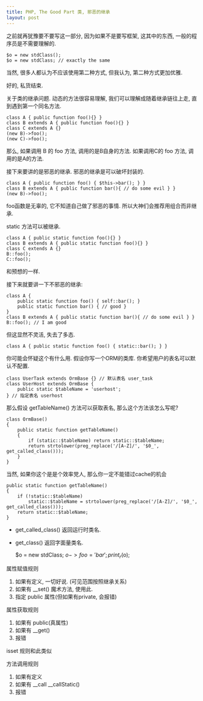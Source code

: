 ```yaml
---
title: PHP, The Good Part 类, 邪恶的继承
layout: post
---
```


之前就再犹豫要不要写这一部分, 因为如果不是要写框架, 这其中的东西, 一般的程序员是不需要理解的.

    $o = new stdClass();
    $o = new stdClass; // exactly the same

当然, 很多人都认为不应该使用第二种方式, 但我认为, 第二种方式更加优雅.

好的, 私货结束.

关于类的继承问题. 动态的方法很容易理解, 我们可以理解成随着继承链往上走, 直到遇到第一个同名方法.

    class A { public function foo(){} }
    class B extends A { public function foo(){} }
    class C extends A {}
    (new B)->foo();
    (new C)->foo();

那么, 如果调用 B 的 foo 方法, 调用的是B自身的方法. 如果调用C的 foo 方法, 调用的是A的方法.

接下来要讲的是邪恶的继承. 邪恶的继承是可以破坏封装的.

    class A { public function foo() { $this->bar(); } }
    class B extends A { public function bar(){ // do some evil } }
    (new B)->foo();

foo函数是无辜的, 它不知道自己做了邪恶的事情. 所以大神们会推荐用组合而非继承.

static 方法可以被继承.

    class A { public static function foo(){} }
    class B extends A { public static function foo(){} }
    class C extends A {}
    B::foo();
    C::foo();

和预想的一样.

接下来就要讲一下不邪恶的继承:

    class A {
        public static function foo() { self::bar(); }
        public static function bar() { // good }
    }
    class B extends A { public static function bar(){ // do some evil } }
    B::foo(); // I am good

但这显然不灵活, 失去了多态.

    class A { public static function foo() { static::bar(); } }

你可能会怀疑这个有什么用. 假设你写一个ORM的类库. 你希望用户的表名可以默认不配置.

    class UserTask extends OrmBase {} // 默认表名 user_task
    class UserHost extends OrmBase {
        public static $tableName = 'userhost';
    } // 指定表名 userhost

那么假设 getTableName() 方法可以获取表名, 那么这个方法该怎么写呢?

    class OrmBase()
    {
        public static function getTableName()
        {
            if (static::$tableName) return static::$tableName;
            return strtolower(preg_replace('/[A-Z]/', '$0_', get_called_class()));
        }
    }

当然, 如果你这个是是个效率党人, 那么你一定不能错过cache的机会

    public static function getTableName()
    {
        if (!static::$tableName)
            static::$tableName = strtolower(preg_replace('/[A-Z]/', '$0_', get_called_class()));
        return static::$tableName; 
    }

- get_called_class() 返回运行时类名.
- get_class() 返回字面量类名.

    $o = new stdClass;
    $o->foo = 'bar';
    print_r($o);

属性赋值规则

1. 如果有定义, 一切好说. (可见范围按照继承关系)
2. 如果有 __set() 魔术方法, 使用此.
3. 指定 public 属性(但如果有private, 会报错)

属性获取规则

1. 如果有 public(真属性)
2. 如果有 __get()
3. 报错

isset 规则和此类似

方法调用规则

1. 如果有定义
2. 如果有 __call __callStatic()
3. 报错
